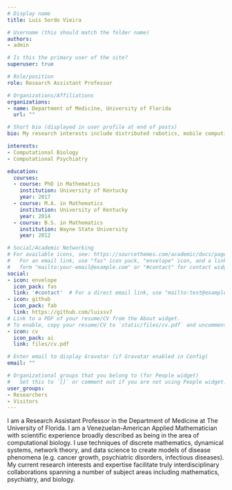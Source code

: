 ```yaml
---
# Display name
title: Luis Sordo Vieira

# Username (this should match the folder name)
authors:
- admin

# Is this the primary user of the site?
superuser: true

# Role/position
role: Research Assistant Professor

# Organizations/Affiliations
organizations:
- name: Department of Medicine, University of Florida
  url: ""

# Short bio (displayed in user profile at end of posts)
bio: My research interests include distributed robotics, mobile computing and programmable matter.

interests:
- Computational Biology
- Computational Psychiatry

education:
  courses:
  - course: PhD in Mathematics
    institution: University of Kentucky
    year: 2017
  - course: M.A. in Mathematics
    institution: University of Kentucky
    year: 2014
  - course: B.S. in Mathematics
    institution: Wayne State University
    year: 2012

# Social/Academic Networking
# For available icons, see: https://sourcethemes.com/academic/docs/page-builder/#icons
#   For an email link, use "fas" icon pack, "envelope" icon, and a link in the
#   form "mailto:your-email@example.com" or "#contact" for contact widget.
social:
- icon: envelope
  icon_pack: fas
  link: '#contact'  # For a direct email link, use "mailto:test@example.org".
- icon: github
  icon_pack: fab
  link: https://github.com/luissv7
# Link to a PDF of your resume/CV from the About widget.
# To enable, copy your resume/CV to `static/files/cv.pdf` and uncomment the lines below.
- icon: cv
  icon_pack: ai
  link: files/cv.pdf

# Enter email to display Gravatar (if Gravatar enabled in Config)
email: ""

# Organizational groups that you belong to (for People widget)
#   Set this to `[]` or comment out if you are not using People widget.
user_groups:
- Researchers
- Visitors
---
```


I am a Research Assistant Professor in the Department of Medicine at The University of Florida. I am a Venezuelan-American Applied Mathematician with scientific experience broadly described as being in the area of computational biology.  I use techniques of discrete mathematics, dynamical systems, network theory, and data science to create models of disease phenomena (e.g. cancer growth, psychiatric disorders, infectious diseases). My current research interests and expertise facilitate truly interdisciplinary collaborations spanning a number of subject areas including mathematics, psychiatry, and biology.

